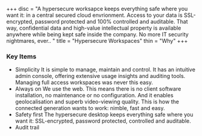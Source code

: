 +++
disc = "A hypersecure worksapce keeps everything safe where you want it: in a central secured cloud envrionment.  Access to your data is SSL-encrypted, password protected and 100%  controlled and auditable.  That way, confidential data and high-value intellectual property is available anywhere while being kept safe inside the company. No more IT security nightmares, ever.. "
title = "Hypersecure Workspaces"
thin = "Why"
+++


### Key Items

* Simplicity
It is simple to manage, maintain and control. It has an intuitive admin console, offering extensive usage insights and
auditing tools. Managing full access workspaces was never this easy.
* Always on
We use the web. This means there is no client software installation, no maintenance
or no configuration. And it enables geolocalisation and superb video-viewing quality. 
This is how the connected generation wants to work: nimble, fast and easy.
* Safety first
The hypersecure desktop keeps everything safe where you want it: SSL-encrypted, password protected, 
controlled and auditable.
* Audit trail
